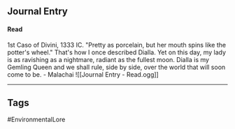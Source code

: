 ## Journal Entry
#### Read
1st Caso of Divini, 1333 IC. "Pretty as porcelain, but her mouth spins like the potter's wheel." That's how I once described Dialla. Yet on this day, my lady is as ravishing as a nightmare, radiant as the fullest moon. Dialla is my Gemling Queen and we shall rule, side by side, over the world that will soon come to be. - Malachai
![[Journal Entry - Read.ogg]]

---
## Tags
#EnvironmentalLore